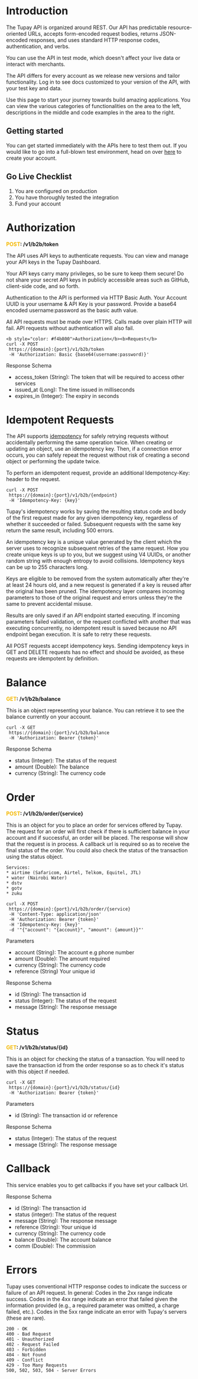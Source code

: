 # Introduction

The Tupay API is organized around REST. Our API has predictable resource-oriented URLs, accepts form-encoded request bodies, returns JSON-encoded responses, and uses standard HTTP response codes, authentication, and verbs.

You can use the API in test mode, which doesn't affect your live data or interact with merchants.

The API differs for every account as we release new versions and tailor functionality. Log in to see docs customized to your version of the API, with your test key and data.

Use this page to start your journey towards build amazing applications. You can view the various categories of functionalities on the area to the left, descriptions in the middle and code examples in the area to the right.

## Getting started

You can get started immediately with the APIs here to test them out.
If you would like to go into a full-blown test environment, head on over [here](https://sandbox.tupay.style) to create your account.

## Go Live Checklist

 1. You are configured on production
 2. You have thoroughly tested the integration
 3. Fund your account

# Authorization
<b style="color: #f4b800">POST</b><b>: /v1/b2b/token</b>

The API uses API keys to authenticate requests. You can view and manage your API keys in the Tupay Dashboard.

Your API keys carry many privileges, so be sure to keep them secure! Do not share your secret API keys in publicly accessible areas such as GitHub, client-side code, and so forth.

Authentication to the API is performed via HTTP Basic Auth. Your Account UUID is your username & API Key is your password. Provide a base64 encoded username:password as the basic auth value.

All API requests must be made over HTTPS. Calls made over plain HTTP will fail. API requests without authentication will also fail.
    
    <b style="color: #f4b800">Authorization</b><b>Request</b>
    curl -X POST
     https://{domain}:{port}/v1/b2b/token
     -H 'Authorization: Basic {base64(username:password)}'
Response Schema

* access_token (String): The token that will be required to access other services
* issued_at (Long): The time issued in milliseconds
* expires_in (Integer): The expiry in seconds

# Idempotent Requests

The API supports [idempotency](https://en.wikipedia.org/wiki/Idempotence) for safely retrying requests without accidentally performing the same operation twice. When creating or updating an object, use an idempotency key. Then, if a connection error occurs, you can safely repeat the request without risk of creating a second object or performing the update twice.

To perform an idempotent request, provide an additional Idempotency-Key: <key> header to the request.

    curl -X POST
     https://{domain}:{port}/v1/b2b/{endpoint}
     -H 'Idempotency-Key: {key}'
Tupay's idempotency works by saving the resulting status code and body of the first request made for any given idempotency key, regardless of whether it succeeded or failed. Subsequent requests with the same key return the same result, including 500 errors.

An idempotency key is a unique value generated by the client which the server uses to recognize subsequent retries of the same request. How you create unique keys is up to you, but we suggest using V4 UUIDs, or another random string with enough entropy to avoid collisions. Idempotency keys can be up to 255 characters long.

Keys are eligible to be removed from the system automatically after they're at least 24 hours old, and a new request is generated if a key is reused after the original has been pruned. The idempotency layer compares incoming parameters to those of the original request and errors unless they're the same to prevent accidental misuse.

Results are only saved if an API endpoint started executing. If incoming parameters failed validation, or the request conflicted with another that was executing concurrently, no idempotent result is saved because no API endpoint began execution. It is safe to retry these requests. 

All POST requests accept idempotency keys. Sending idempotency keys in GET and DELETE requests has no effect and should be avoided, as these requests are idempotent by definition.

# Balance
<b style="color: #f4b800">GET</b><b>: /v1/b2b/balance</b>

This is an object representing your balance. You can retrieve it to see the balance currently on your account.

    curl -X GET
     https://{domain}:{port}/v1/b2b/balance
     -H 'Authorization: Bearer {token}'
Response Schema

* status (Integer): The status of the request
* amount (Double): The balance
* currency (String): The currency code

# Order
<b style="color: #f4b800">POST</b><b>: /v1/b2b/order/{service}</b>

This is an object for you to place an order for services offered by Tupay.
The request for an order will first check if there is sufficient balance in your account and if successful, an order will be placed.
The response will show that the request is in process. A callback url is required so as to receive the final status of the order.
You could also check the status of the transaction using the status object.

    Services:
    * airtime (Safaricom, Airtel, Telkom, Equitel, JTL)
    * water (Nairobi Water)
    * dstv
    * gotv
    * zuku

    curl -X POST
     https://{domain}:{port}/v1/b2b/order/{service}
     -H 'Content-Type: application/json'
     -H 'Authorization: Bearer {token}'
     -H 'Idempotency-Key: {key}'
     -d '"{"account": "{account}", "amount": {amount}}"'
 Parameters

 * account (String): The account e.g phone number
 * amount (Double): The amount required
 * currency (String): The currency code
 * reference (String) Your unique id

Response Schema

* id (String): The transaction id
* status (Integer): The status of the request
* message (String): The response message

# Status
<b style="color: #f4b800">GET</b><b>: /v1/b2b/status/{id}</b>

This is an object for checking the status of a transaction. You will need to save the transaction id from the order response so as to check it's status with this object if needed.

    curl -X GET
     https://{domain}:{port}/v1/b2b/status/{id}
     -H 'Authorization: Bearer {token}'
Parameters

  * id (String): The transaction id or reference

Response Schema

* status (Integer): The status of the request
* message (String): The response message

# Callback
This service enables you to get callbacks if you have set your callback Url.

Response Schema

* id (String): The transaction id
* status (integer): The status of the request
* message (String): The response message
* reference (String): Your unique id
* currency (String): The currency code
* balance (Double): The account balance
* comm (Double): The commission

# Errors
Tupay uses conventional HTTP response codes to indicate the success or failure of an API request. In general: Codes in the 2xx range indicate success. Codes in the 4xx range indicate an error that failed given the information provided (e.g., a required parameter was omitted, a charge failed, etc.). Codes in the 5xx range indicate an error with Tupay's servers (these are rare). 

    200 - OK
    400 - Bad Request
    401 - Unauthorized
    402 - Request Failed
    403 - Forbidden
    404 - Not Found
    409 - Conflict
    429 - Too Many Requests
    500, 502, 503, 504 - Server Errors
